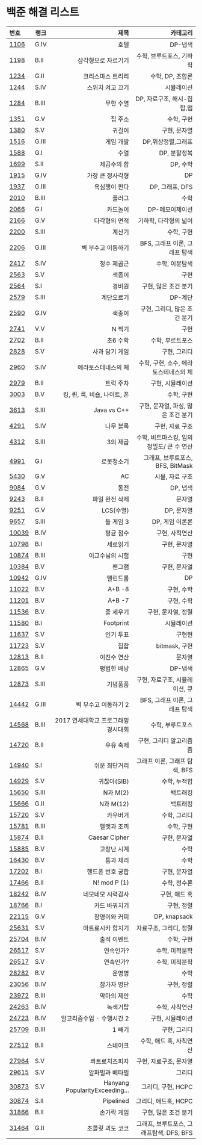 # 백준 해결 리스트


|번호|랭크|제목|카테고리|
|:---|---|---:|------:|
|[1106](https://www.acmicpc.net/problem/1106)|G.IV|호텔|DP-냅색|  
|[1198](https://www.acmicpc.net/problem/1198)|B.II|삼각형으로 자르기기|수학, 브루트포스, 기하학|  
|[1234](https://www.acmicpc.net/problem/1234)|G.II|크리스마스 트리리|수학, DP, 조합론| 
|[1244](https://www.acmicpc.net/problem/1244)|S.IV|스위치 켜고 끄기|시뮬레이션| 
|[1284](https://www.acmicpc.net/problem/1284)|B.III|무한 수열|DP, 자료구조, 해시-집합,맵| 
|[1351](https://www.acmicpc.net/problem/1351)|G.V|집 주소|수학, 구현| 
|[1380](https://www.acmicpc.net/problem/1380)|S.V|귀걸이|구현, 문자열| 
|[1516](https://www.acmicpc.net/problem/1516)|G.III|게임 개발| DP,위상정렬,그래프|  
|[1588](https://www.acmicpc.net/problem/1588)|G.I|수열|DP, 분할정복|
|[1699](https://www.acmicpc.net/problem/1699)|S.II|제곱수의 합|DP, 수학|
|[1915](https://www.acmicpc.net/problem/1915)|G.IV|가장 큰 정사각형|DP|
|[1937](https://www.acmicpc.net/problem/1937)|G.III|욕심쟁이 판다|DP, 그래프, DFS|
|[2010](https://www.acmicpc.net/problem/2010)|B.III|플러그|수학|
|[2066](https://www.acmicpc.net/problem/2066)|G.I|카드놀이|DP-메모이제이션|
|[2166](https://www.acmicpc.net/problem/2166)|G.V|다각형의 면적|기하학, 다각형의 넓이|
|[2200](https://www.acmicpc.net/problem/2200)|S.III|계산기|수학, 구현|
|[2206](https://www.acmicpc.net/problem/2206)|G.III|벽 부수고 이동하기|BFS, 그래프 이론, 그래프 탐색|
|[2417](https://www.acmicpc.net/problem/2417)|S.IV|정수 제곱근|수학, 이분탐색|
|[2563](https://www.acmicpc.net/problem/2563)|S.V|색종이|구현|
|[2564](https://www.acmicpc.net/problem/2564)|S.I|경비원|구현, 많은 조건 분기|
|[2579](https://www.acmicpc.net/problem/2579)|S.III|계단오르기|DP-계단| 
|[2590](https://www.acmicpc.net/problem/2590)|G.IV|색종이|구현, 그리디, 많은 조건 분기| 
|[2741](https://www.acmicpc.net/problem/2741)|V.V|N 찍기|구현| 
|[2702](https://www.acmicpc.net/problem/2702)|B.II|초6 수학|수학, 부르트포스| 
|[2828](https://www.acmicpc.net/problem/2828)|S.V|사과 담기 게임|구현, 그리디|
|[2960](https://www.acmicpc.net/problem/2960)|S.IV|에라토스테네스의 체|수학, 구현, 소수, 에라토스테네스의 체|
|[2979](https://www.acmicpc.net/problem/2979)|B.II|트럭 주차|구현, 시뮬레이션| 
|[3003](https://www.acmicpc.net/problem/3003)|B.V|킹, 퀸, 룩, 비숍, 나이트, 폰|수학, 구현| 
|[3613](https://www.acmicpc.net/problem/3613)|S.III|Java vs C++|구현, 문자열, 파싱, 많은 조건 분기| 
|[4291](https://www.acmicpc.net/problem/4291)|S.IV|나무 블록|구현, 자료 구조|
|[4312](https://www.acmicpc.net/problem/4312)|S.III|3의 제곱|수학, 비트마스킹, 임의 정밀도/ 큰 수 연산|
|[4991](https://www.acmicpc.net/problem/4991)|G.I|로봇청소기|그래프, 브루트포스, BFS, BitMask|
|[5430](https://www.acmicpc.net/problem/5430)|G.V|AC|시뮬, 자료 구조|
|[9084](https://www.acmicpc.net/problem/9084)|G.V|동전|DP, 냅색|
|[9243](https://www.acmicpc.net/problem/9243)|B.II|파일 완전 삭제|문자열|
|[9251](https://www.acmicpc.net/problem/9251)|G.V|LCS(수열)|DP, 문자열|
|[9657](https://www.acmicpc.net/problem/9657)|S.III|돌 게임 3|DP, 게임 이론론|
|[10039](https://www.acmicpc.net/problem/10039)|B.IV|평균 점수|구현, 사칙연산|
|[10798](https://www.acmicpc.net/problem/10798)|B.I|세로읽기|구현, 문자열|
|[10874](https://www.acmicpc.net/problem/10874)|B.III|이교수님의 시험|구현|
|[10384](https://www.acmicpc.net/problem/10384)|B.V|팬그램|구현, 문자열|
|[10942](https://www.acmicpc.net/problem/10942)|G.IV|팰린드롬|DP|
|[11022](https://www.acmicpc.net/problem/11022)|B.V|A+B -8|구현, 수학|
|[11201](https://www.acmicpc.net/problem/11021)|B.V|A+B -7|구현, 수학|
|[11536](https://www.acmicpc.net/problem/11536)|B.V|줄 세우기|구현, 문자열, 정렬|
|[11580](https://www.acmicpc.net/problem/11580)|B.I|Footprint|시뮬레이션|
|[11637](https://www.acmicpc.net/problem/11637)|S.V|인기 투표|구현현|
|[11723](https://www.acmicpc.net/problem/11723)|S.V|집합|bitmask, 구현|
|[12813](https://www.acmicpc.net/problem/12813)|B.II|이진수 연산|문자열|
|[12865](https://www.acmicpc.net/problem/12865)|G.V|평범한 배낭| DP-냅색|
|[12873](https://www.acmicpc.net/problem/12873)|S.III|기념품품| 구현, 자료구조, 시뮬레이션, 큐|
|[14442](https://www.acmicpc.net/problem/14442)|G.III|벽 부수고 이동하기 2|BFS, 그래프 이론, 그래프 탐색|
|[14568](https://www.acmicpc.net/problem/14568)|B.III|2017 연세대학교 프로그래밍 경시대회| 수학, 부루트포스|
|[14720](https://www.acmicpc.net/problem/14720)|B.II|우유 축제|구현, 그리디 알고리즘즘|
|[14940](https://www.acmicpc.net/problem/14940)|S.I|쉬운 최단거리| 그래프 이론, 그래프 탐색, BFS|
|[14929](https://www.acmicpc.net/problem/14920)|S.V|귀찮아(SIB)| 수학, 누적합|
|[15650](https://www.acmicpc.net/problem/15650)|S.III|N과 M(2)|백트래킹|
|[15666](https://www.acmicpc.net/problem/15666)|G.II|N과 M(12)|백트래킹|
|[15720](https://www.acmicpc.net/problem/15720)|S.V|카우버거|수학, 그리디|
|[15781](https://www.acmicpc.net/problem/15781)|B.III|헬멧과 조끼|수학, 구현|
|[15874](https://www.acmicpc.net/problem/15874)|B.II|Caesar Cipher|구현, 문자열|
|[15885](https://www.acmicpc.net/problem/15885)|B.V|고장난 시계|수학|
|[16430](https://www.acmicpc.net/problem/16430)|B.V|톰과 제리|수학|
|[17202](https://www.acmicpc.net/problem/17202)|B.I|핸드폰 번호 궁합|구현, 문자열|
|[17466](https://www.acmicpc.net/problem/17466)|B.II|N! mod P (1)|수학, 정수론|
|[18242](https://www.acmicpc.net/problem/18242)|B.IV|네모네모 시력감사|구현, 애드 혹|
|[18766](https://www.acmicpc.net/problem/18766)|B.I|카드 바꿔치기|구현, 정렬|
|[22115](https://www.acmicpc.net/problem/22115)|G.V|창영이와 커피|DP, knapsack|
|[25631](https://www.acmicpc.net/problem/25631)|S.V|마트료시카 합치기|자료구조, 그리디, 정렬|
|[25704](https://www.acmicpc.net/problem/25704)|B.IV|출석 이벤트|수학, 구현|
|[26517](https://www.acmicpc.net/problem/26517)|S.V|연속인가?|수학, 미적분학|
|[26517](https://www.acmicpc.net/problem/26517)|S.V|연속인가?|수학, 미적분학|
|[28282](https://www.acmicpc.net/problem/28282)|B.V|운명명|수학|
|[23056](https://www.acmicpc.net/problem/23056)|B.IV|참가자 명단|구현, 정렬|
|[23972](https://www.acmicpc.net/problem/23972)|B.III|악마의 제안|수학|
|[24263](https://www.acmicpc.net/problem/24263)|B.IV|녹색거탑|수학, 사칙연산|
|[24723](https://www.acmicpc.net/problem/24723)|B.IV|알고리즘수업 - 수행시간 2|구현, 시뮬레이션|
|[25709](https://www.acmicpc.net/problem/25709)|B.III|1 빼기|구현, 그리디|
|[27512](https://www.acmicpc.net/problem/27512)|B.II|스네이크|수학, 애드 혹, 사칙연산|
|[27964](https://www.acmicpc.net/problem/27694)|S.V|콰트로치즈피자|구현, 자료구조, 문자열|
|[29615](https://www.acmicpc.net/problem/29615)|S.V|알파빌과 베타빌|그리디|
|[30873](https://www.acmicpc.net/problem/30873)|S.V|Hanyang PopularityExceeding...|그리디, 구현, HCPC|
|[30874](https://www.acmicpc.net/problem/30874)|S.II|Pipelined|그리디, 애드혹, HCPC|
|[31866](https://www.acmicpc.net/problem/31866)|B.II|손가락 게임|구현, 많은 조건 분기|
|[31464](https://www.acmicpc.net/problem/31464)|G.II|초콜릿 괴도 코코|그래프, 브루트포스, 그래프탐색, DFS, BFS|



